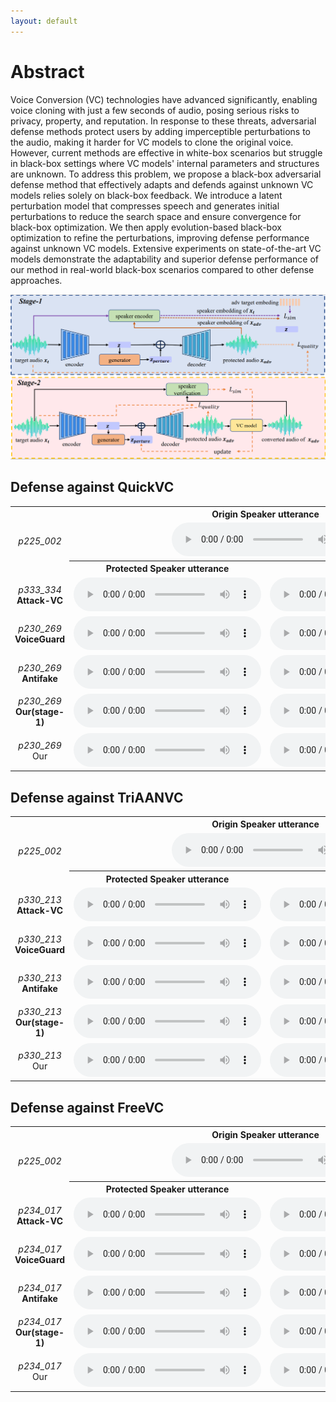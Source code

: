 ```yaml
---
layout: default
---
```

# Abstract
Voice Conversion (VC) technologies have advanced significantly, enabling voice cloning with just a few seconds of audio, posing serious risks to privacy, property, and reputation. In response to these threats, adversarial defense methods protect users by adding imperceptible perturbations to the audio, making it harder for VC models to clone the original voice. However, current methods are effective in white-box scenarios but struggle in black-box settings where VC models' internal parameters and structures are unknown. To address this problem, we propose a black-box adversarial defense method that effectively adapts and defends against unknown VC models relies solely on black-box feedback. We introduce a latent perturbation model that compresses speech and generates initial perturbations to reduce the search space and ensure convergence for black-box optimization. We then apply evolution-based black-box optimization to refine the perturbations, improving defense performance against unknown VC models. Extensive experiments on state-of-the-art VC models demonstrate the adaptability and superior defense performance of our method in real-world black-box scenarios compared to other defense approaches.

<center>
    <img src="./stage.png" alt="example">
</center>

## Defense against QuickVC


<table style="width: 100%; border-collapse: collapse;">
    <tr>
        <td></td>
        <th colspan="2" style="text-align: center; vertical-align: middle">Origin Speaker utterance</th>
    </tr>
    <tr>
        <td style="text-align: center; vertical-align: middle"><i>p225_002</i></td>
        <td colspan="2" style="text-align: center; vertical-align: middle">
            <audio src="audio/origin/p230_269.wav" controls preload></audio>
        </td>
    </tr>
    <tr>
        <td></td>
        <th style="text-align: center; vertical-align: middle">Protected Speaker utterance</th>
        <th style="text-align: center; vertical-align: middle">Conversion result</th>
    </tr>
    <tr>
        <td style="text-align: center; vertical-align: middle">
            <i>p333_334</i><br><b>Attack-VC</b>
        </td>
        <td style="text-align: center; vertical-align: middle">
            <audio src="audio/pertured_attackvc/p225_002_p230_269.wav" controls preload></audio>
        </td>
        <td style="text-align: center; vertical-align: middle">
            <audio src="audio/attackvc2QuickVC/p225_002_p230_269.wav" controls preload></audio>
        </td>
    </tr>
    <tr>
        <td style="text-align: center; vertical-align: middle">
            <i>p230_269</i><br><b>VoiceGuard</b>
        </td>
        <td style="text-align: center; vertical-align: middle">
            <audio src="audio/pertured_voiceguard/p225_002_p230_269.wav" controls preload></audio>
        </td>
        <td style="text-align: center; vertical-align: middle">
            <audio src="audio/voiceguard2QuickVC/p225_002_p230_269.wav" controls preload></audio>
        </td>
    </tr>
    <tr>
        <td style="text-align: center; vertical-align: middle">
            <i>p230_269</i><br><b>Antifake</b>
        </td>
        <td style="text-align: center; vertical-align: middle">
            <audio src="audio/perture_antifake/p225_002_p230_269.wav" controls preload></audio>
        </td>
        <td style="text-align: center; vertical-align: middle">
            <audio src="audio/antifake2QuickVC/p225_002_p230_269.wav" controls preload></audio>
        </td>
    </tr>
    <tr>
        <td style="text-align: center; vertical-align: middle">
            <i>p230_269</i><br><b>Our(stage-1)</b>
        </td>
        <td style="text-align: center; vertical-align: middle">
            <audio src="audio/pertured_gen_once/p225_002_p230_269.wav" controls preload></audio>
        </td>
        <td style="text-align: center; vertical-align: middle">
            <audio src="audio/gen_once2QuickVC/p225_002_p230_269.wav" controls preload></audio>
        </td>
    </tr>
    <tr>
        <td style="text-align: center; vertical-align: middle">
            <i>p230_269</i><br>Our
        </td>
        <td style="text-align: center; vertical-align: middle">
            <audio src="audio/pertured_black_box_QuickVC/p225_002_p230_269.wav" controls preload></audio>
        </td>
        <td style="text-align: center; vertical-align: middle">
            <audio src="audio/black_box_QuickVC_test_antifakeloss/p225_002_p230_269.wav" controls preload></audio>
        </td>
    </tr>
</table>

## Defense against TriAANVC

<table style="width: 100%; border-collapse: collapse;">
    <tr>
        <td></td>
        <th colspan="2" style="text-align: center; vertical-align: middle">Origin Speaker utterance</th>
    </tr>
    <tr>
        <td style="text-align: center; vertical-align: middle"><i>p225_002</i></td>
        <td colspan="2" style="text-align: center; vertical-align: middle">
            <audio src="audio/origin/p330_213.wav" controls preload></audio>
        </td>
    </tr>
    <tr>
        <td></td>
        <th style="text-align: center; vertical-align: middle">Protected Speaker utterance</th>
        <th style="text-align: center; vertical-align: middle">Conversion result</th>
    </tr>
    <tr>
        <td style="text-align: center; vertical-align: middle">
            <i>p330_213</i><br><b>Attack-VC</b>
        </td>
        <td style="text-align: center; vertical-align: middle">
            <audio src="audio/pertured_attackvc/p225_002_p330_213.wav" controls preload></audio>
        </td>
        <td style="text-align: center; vertical-align: middle">
            <audio src="audio/attackvc2TriAANVC/p225_002_p330_213.wav" controls preload></audio>
        </td>
    </tr>
    <tr>
        <td style="text-align: center; vertical-align: middle">
            <i>p330_213</i><br><b>VoiceGuard</b>
        </td>
        <td style="text-align: center; vertical-align: middle">
            <audio src="audio/pertured_voiceguard/p225_002_p330_213.wav" controls preload></audio>
        </td>
        <td style="text-align: center; vertical-align: middle">
            <audio src="audio/voiceguard2TriAANVC/p225_002_p330_213.wav" controls preload></audio>
        </td>
    </tr>
    <tr>
        <td style="text-align: center; vertical-align: middle">
            <i>p330_213</i><br><b>Antifake</b>
        </td>
        <td style="text-align: center; vertical-align: middle">
            <audio src="audio/perture_antifake/p225_002_p330_213.wav" controls preload></audio>
        </td>
        <td style="text-align: center; vertical-align: middle">
            <audio src="audio/antifake2TriAANVC/p225_002_p330_213.wav" controls preload></audio>
        </td>
    </tr>
    <tr>
        <td style="text-align: center; vertical-align: middle">
            <i>p330_213</i><br><b>Our(stage-1)</b>
        </td>
        <td style="text-align: center; vertical-align: middle">
            <audio src="audio/pertured_gen_once/p225_002_p330_213.wav" controls preload></audio>
        </td>
        <td style="text-align: center; vertical-align: middle">
            <audio src="audio/gen_once2TriAANVC/p225_002_p330_213.wav" controls preload></audio>
        </td>
    </tr>
    <tr>
        <td style="text-align: center; vertical-align: middle">
            <i>p330_213</i><br>Our
        </td>
        <td style="text-align: center; vertical-align: middle">
            <audio src="audio/pertured_black_box_TriAANVC/p225_002_p330_213.wav" controls preload></audio>
        </td>
        <td style="text-align: center; vertical-align: middle">
            <audio src="audio/black_box_TriAANVC_test_antifakeloss/p225_002_p330_213.wav" controls preload></audio>
        </td>
    </tr>
</table>

## Defense against FreeVC

<table style="width: 100%; border-collapse: collapse;">
    <tr>
        <td></td>
        <th colspan="2" style="text-align: center; vertical-align: middle">Origin Speaker utterance</th>
    </tr>
    <tr>
        <td style="text-align: center; vertical-align: middle"><i>p225_002</i></td>
        <td colspan="2" style="text-align: center; vertical-align: middle">
            <audio src="audio/origin/p234_017.wav" controls preload></audio>
        </td>
    </tr>
    <tr>
        <td></td>
        <th style="text-align: center; vertical-align: middle">Protected Speaker utterance</th>
        <th style="text-align: center; vertical-align: middle">Conversion result</th>
    </tr>
    <tr>
        <td style="text-align: center; vertical-align: middle">
            <i>p234_017</i><br><b>Attack-VC</b>
        </td>
        <td style="text-align: center; vertical-align: middle">
            <audio src="audio/pertured_attackvc/p225_002_p234_017.wav" controls preload></audio>
        </td>
        <td style="text-align: center; vertical-align: middle">
            <audio src="audio/attackvc2FreeVC/p225_002_p234_017.wav" controls preload></audio>
        </td>
    </tr>
    <tr>
        <td style="text-align: center; vertical-align: middle">
            <i>p234_017</i><br><b>VoiceGuard</b>
        </td>
        <td style="text-align: center; vertical-align: middle">
            <audio src="audio/pertured_voiceguard/p225_002_p234_017.wav" controls preload></audio>
        </td>
        <td style="text-align: center; vertical-align: middle">
            <audio src="audio/voiceguard2FreeVC/p225_002_p234_017.wav" controls preload></audio>
        </td>
    </tr>
    <tr>
        <td style="text-align: center; vertical-align: middle">
            <i>p234_017</i><br><b>Antifake</b>
        </td>
        <td style="text-align: center; vertical-align: middle">
            <audio src="audio/perture_antifake/p225_002_p234_017.wav" controls preload></audio>
        </td>
        <td style="text-align: center; vertical-align: middle">
            <audio src="audio/antifake2FreeVC/p225_002_p234_017.wav" controls preload></audio>
        </td>
    </tr>
    <tr>
        <td style="text-align: center; vertical-align: middle">
            <i>p234_017</i><br><b>Our(stage-1)</b>
        </td>
        <td style="text-align: center; vertical-align: middle">
            <audio src="audio/pertured_gen_once/p225_002_p234_017.wav" controls preload></audio>
        </td>
        <td style="text-align: center; vertical-align: middle">
            <audio src="audio/gen_once2FreeVC/p225_002_p234_017.wav" controls preload></audio>
        </td>
    </tr>
    <tr>
        <td style="text-align: center; vertical-align: middle">
            <i>p234_017</i><br>Our
        </td>
        <td style="text-align: center; vertical-align: middle">
            <audio src="audio/pertured_black_box-FreeVC/p225_002_p234_017.wav" controls preload></audio>
        </td>
        <td style="text-align: center; vertical-align: middle">
            <audio src="audio/black_box_FreeVC_test_antifakeloss/p225_002_p234_017.wav" controls preload></audio>
        </td>
    </tr>
</table>
